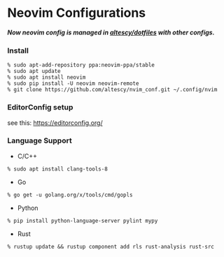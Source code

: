 Neovim Configurations
===

***Now neovim config is managed in [altescy/dotfiles](https://github.com/altescy/dotfiles) with other configs.***


### Install

```
% sudo apt-add-repository ppa:neovim-ppa/stable
% sudo apt update
% sudo apt install neovim
% sudo pip install -U neovim neovim-remote
% git clone https://github.com/altescy/nvim_conf.git ~/.config/nvim
```

### EditorConfig setup

see this: https://editorconfig.org/


### Language Support

- C/C++

```
% sudo apt install clang-tools-8
```

- Go

```
% go get -u golang.org/x/tools/cmd/gopls
```

- Python

```
% pip install python-language-server pylint mypy
```

- Rust

```
% rustup update && rustup component add rls rust-analysis rust-src
```
